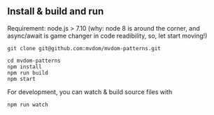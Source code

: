## Install & build and run

Requirement: node.js > 7.10 (why: node 8 is around the corner, and async/await is game changer in code readibility, so, let start moving!)


```
git clone git@github.com:mvdom/mvdom-patterns.git

cd mvdom-patterns
npm install
npm run build
npm start
```

For development, you can watch & build source files with

```
npm run watch
```
